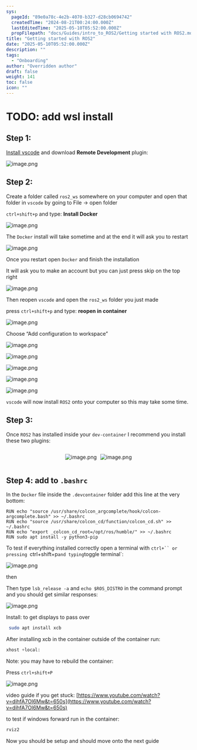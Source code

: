 ```yaml
---
sys:
  pageId: "89e0a78c-4e2b-4070-b327-d28cb0694742"
  createdTime: "2024-08-21T00:24:00.000Z"
  lastEditedTime: "2025-05-10T05:52:00.000Z"
  propFilepath: "docs/Guides/intro_to_ROS2/Getting started with ROS2.md"
title: "Getting started with ROS2"
date: "2025-05-10T05:52:00.000Z"
description: ""
tags:
  - "Onboarding"
author: "Overridden author"
draft: false
weight: 141
toc: false
icon: ""
---
```


# TODO: add wsl install

## Step 1:

[Install vscode](https://code.visualstudio.com/download) and download **Remote Development** plugin:

![image.png](https://prod-files-secure.s3.us-west-2.amazonaws.com/d518164a-d88e-44d1-a4ee-3adb3bd8bce0/efb52993-1881-4a40-b95e-6f020334f022/image.png?X-Amz-Algorithm=AWS4-HMAC-SHA256&X-Amz-Content-Sha256=UNSIGNED-PAYLOAD&X-Amz-Credential=ASIAZI2LB4665DN6GQOV%2F20250716%2Fus-west-2%2Fs3%2Faws4_request&X-Amz-Date=20250716T201024Z&X-Amz-Expires=3600&X-Amz-Security-Token=IQoJb3JpZ2luX2VjEEsaCXVzLXdlc3QtMiJGMEQCIFB4VMNTpEqamKY7Kprw9CNu47WtAE2sKLPysyDa5gMGAiAUC5ZLpvH%2BVgjWMMchJIvmrUNLGSkGzZDw4TVQeLIRPir%2FAwhkEAAaDDYzNzQyMzE4MzgwNSIMC5Na%2BZJuADZNuZQzKtwDMHzJeYInvi7%2BunNkiuccUANTGFGbQ%2FgmRlE5wg%2FAffGxvIlr%2B%2FYwE3QaH%2B7b0GcgiBN%2BinHkZ0JZJc7rf%2FA%2FOl0U56JQLna1T%2BQTk4uI08%2Bi0cD%2FEh7PxSlAJKQFykN5wF7UitN8Gbf6%2B4jRrZqOtW90ZsoTCxlWCCGjFP%2Ffudh%2BWEF7ECHHu7z4vYI6iOxiARgqwo%2FmiL9D58hOs69gncHqjDFqDd2%2Flezm2QEGajFA8eFgE1j2hXaTypySjtM5R5ATkVI%2BFhsVCDne48dDtSZJZ7gknuRxKNn8pO%2F6F%2F8puf%2Bw%2F9J%2FBFO9f9sCn4h4kFq66gn7mBJswpEbxisIObEiiqnmiGtmp7sjJxUb1zswDGq7BjXQzhC%2F7ZaUcmA2S0%2FBHDzrIBoeFvFzcyF6H35Hh%2FYbhGeg42cwuELP37pmQIHhp3Zz6oFESDVUAxZUKu7r%2Fsjn8s7x6NTY1jBX1G0Pr5bTWkZA%2FEBTcLm1fQicfbDoDOsORb4ZUCoBXBDXh1OD27PdilVYHkKbmNZWrDZJewKsWYfSofrmzyd1%2FIEPymZyFHCpRjaI9HBHO0bNXkPlTrbdynsZJzStpTKVPV9ksYBzd1AvxHqwu3ezXbRFAwAO1AWFPzD6zFowluDfwwY6pgHgqXx60OoUm1dAliWCDKeiDbEJvN6f1e6mvXkBKkt6lNTaI%2BO7OUx2%2BJmHcpT8yOFwpydUHH0oKbDkN9X%2FOwjd6KWLUS1JypXWHLiFlCoEnJE4Ddl6ItRyVxnwpEON5XC76t2iJz2jb%2FCzGsANDwq0AqYvyijw2%2Bu8Rafw1V99rF9FNcyvIyCyWnZJ8aGFoCRVcSGTiUPOAB81STADcrju4OYEEb2Z&X-Amz-Signature=6b7882cecf017847d50ec6c354025c43108245e03e0dbf7a8cd0e172215211e2&X-Amz-SignedHeaders=host&x-amz-checksum-mode=ENABLED&x-id=GetObject)

## Step 2:

Create a folder called `ros2_ws` somewhere on your computer and open that folder in `vscode` by going to File → open folder 

`ctrl+shift+p` and type: **Install Docker**

![image.png](https://prod-files-secure.s3.us-west-2.amazonaws.com/d518164a-d88e-44d1-a4ee-3adb3bd8bce0/2269dc0e-1cd5-47ff-bceb-c04ad9b2eab0/image.png?X-Amz-Algorithm=AWS4-HMAC-SHA256&X-Amz-Content-Sha256=UNSIGNED-PAYLOAD&X-Amz-Credential=ASIAZI2LB4665DN6GQOV%2F20250716%2Fus-west-2%2Fs3%2Faws4_request&X-Amz-Date=20250716T201024Z&X-Amz-Expires=3600&X-Amz-Security-Token=IQoJb3JpZ2luX2VjEEsaCXVzLXdlc3QtMiJGMEQCIFB4VMNTpEqamKY7Kprw9CNu47WtAE2sKLPysyDa5gMGAiAUC5ZLpvH%2BVgjWMMchJIvmrUNLGSkGzZDw4TVQeLIRPir%2FAwhkEAAaDDYzNzQyMzE4MzgwNSIMC5Na%2BZJuADZNuZQzKtwDMHzJeYInvi7%2BunNkiuccUANTGFGbQ%2FgmRlE5wg%2FAffGxvIlr%2B%2FYwE3QaH%2B7b0GcgiBN%2BinHkZ0JZJc7rf%2FA%2FOl0U56JQLna1T%2BQTk4uI08%2Bi0cD%2FEh7PxSlAJKQFykN5wF7UitN8Gbf6%2B4jRrZqOtW90ZsoTCxlWCCGjFP%2Ffudh%2BWEF7ECHHu7z4vYI6iOxiARgqwo%2FmiL9D58hOs69gncHqjDFqDd2%2Flezm2QEGajFA8eFgE1j2hXaTypySjtM5R5ATkVI%2BFhsVCDne48dDtSZJZ7gknuRxKNn8pO%2F6F%2F8puf%2Bw%2F9J%2FBFO9f9sCn4h4kFq66gn7mBJswpEbxisIObEiiqnmiGtmp7sjJxUb1zswDGq7BjXQzhC%2F7ZaUcmA2S0%2FBHDzrIBoeFvFzcyF6H35Hh%2FYbhGeg42cwuELP37pmQIHhp3Zz6oFESDVUAxZUKu7r%2Fsjn8s7x6NTY1jBX1G0Pr5bTWkZA%2FEBTcLm1fQicfbDoDOsORb4ZUCoBXBDXh1OD27PdilVYHkKbmNZWrDZJewKsWYfSofrmzyd1%2FIEPymZyFHCpRjaI9HBHO0bNXkPlTrbdynsZJzStpTKVPV9ksYBzd1AvxHqwu3ezXbRFAwAO1AWFPzD6zFowluDfwwY6pgHgqXx60OoUm1dAliWCDKeiDbEJvN6f1e6mvXkBKkt6lNTaI%2BO7OUx2%2BJmHcpT8yOFwpydUHH0oKbDkN9X%2FOwjd6KWLUS1JypXWHLiFlCoEnJE4Ddl6ItRyVxnwpEON5XC76t2iJz2jb%2FCzGsANDwq0AqYvyijw2%2Bu8Rafw1V99rF9FNcyvIyCyWnZJ8aGFoCRVcSGTiUPOAB81STADcrju4OYEEb2Z&X-Amz-Signature=914409ad6dba9b26738f0d6c71026869d2603a5298675c559dda44382e40501c&X-Amz-SignedHeaders=host&x-amz-checksum-mode=ENABLED&x-id=GetObject)

The `Docker` install will take sometime and at the end it will ask you to restart

![image.png](https://prod-files-secure.s3.us-west-2.amazonaws.com/d518164a-d88e-44d1-a4ee-3adb3bd8bce0/ed233f78-be33-4b1f-b89c-9c346c0e961e/image.png?X-Amz-Algorithm=AWS4-HMAC-SHA256&X-Amz-Content-Sha256=UNSIGNED-PAYLOAD&X-Amz-Credential=ASIAZI2LB4665DN6GQOV%2F20250716%2Fus-west-2%2Fs3%2Faws4_request&X-Amz-Date=20250716T201024Z&X-Amz-Expires=3600&X-Amz-Security-Token=IQoJb3JpZ2luX2VjEEsaCXVzLXdlc3QtMiJGMEQCIFB4VMNTpEqamKY7Kprw9CNu47WtAE2sKLPysyDa5gMGAiAUC5ZLpvH%2BVgjWMMchJIvmrUNLGSkGzZDw4TVQeLIRPir%2FAwhkEAAaDDYzNzQyMzE4MzgwNSIMC5Na%2BZJuADZNuZQzKtwDMHzJeYInvi7%2BunNkiuccUANTGFGbQ%2FgmRlE5wg%2FAffGxvIlr%2B%2FYwE3QaH%2B7b0GcgiBN%2BinHkZ0JZJc7rf%2FA%2FOl0U56JQLna1T%2BQTk4uI08%2Bi0cD%2FEh7PxSlAJKQFykN5wF7UitN8Gbf6%2B4jRrZqOtW90ZsoTCxlWCCGjFP%2Ffudh%2BWEF7ECHHu7z4vYI6iOxiARgqwo%2FmiL9D58hOs69gncHqjDFqDd2%2Flezm2QEGajFA8eFgE1j2hXaTypySjtM5R5ATkVI%2BFhsVCDne48dDtSZJZ7gknuRxKNn8pO%2F6F%2F8puf%2Bw%2F9J%2FBFO9f9sCn4h4kFq66gn7mBJswpEbxisIObEiiqnmiGtmp7sjJxUb1zswDGq7BjXQzhC%2F7ZaUcmA2S0%2FBHDzrIBoeFvFzcyF6H35Hh%2FYbhGeg42cwuELP37pmQIHhp3Zz6oFESDVUAxZUKu7r%2Fsjn8s7x6NTY1jBX1G0Pr5bTWkZA%2FEBTcLm1fQicfbDoDOsORb4ZUCoBXBDXh1OD27PdilVYHkKbmNZWrDZJewKsWYfSofrmzyd1%2FIEPymZyFHCpRjaI9HBHO0bNXkPlTrbdynsZJzStpTKVPV9ksYBzd1AvxHqwu3ezXbRFAwAO1AWFPzD6zFowluDfwwY6pgHgqXx60OoUm1dAliWCDKeiDbEJvN6f1e6mvXkBKkt6lNTaI%2BO7OUx2%2BJmHcpT8yOFwpydUHH0oKbDkN9X%2FOwjd6KWLUS1JypXWHLiFlCoEnJE4Ddl6ItRyVxnwpEON5XC76t2iJz2jb%2FCzGsANDwq0AqYvyijw2%2Bu8Rafw1V99rF9FNcyvIyCyWnZJ8aGFoCRVcSGTiUPOAB81STADcrju4OYEEb2Z&X-Amz-Signature=982654ac5a3944c3b09b3c2200cb9c96e500eb4fefa81e5eb3dd40a711d23945&X-Amz-SignedHeaders=host&x-amz-checksum-mode=ENABLED&x-id=GetObject)

Once you restart open `Docker` and finish the installation

It will ask you to make an account but you can just press skip on the top right

![image.png](https://prod-files-secure.s3.us-west-2.amazonaws.com/d518164a-d88e-44d1-a4ee-3adb3bd8bce0/21010ad9-1659-4fd9-9f59-9932a09b2a3d/image.png?X-Amz-Algorithm=AWS4-HMAC-SHA256&X-Amz-Content-Sha256=UNSIGNED-PAYLOAD&X-Amz-Credential=ASIAZI2LB4665DN6GQOV%2F20250716%2Fus-west-2%2Fs3%2Faws4_request&X-Amz-Date=20250716T201024Z&X-Amz-Expires=3600&X-Amz-Security-Token=IQoJb3JpZ2luX2VjEEsaCXVzLXdlc3QtMiJGMEQCIFB4VMNTpEqamKY7Kprw9CNu47WtAE2sKLPysyDa5gMGAiAUC5ZLpvH%2BVgjWMMchJIvmrUNLGSkGzZDw4TVQeLIRPir%2FAwhkEAAaDDYzNzQyMzE4MzgwNSIMC5Na%2BZJuADZNuZQzKtwDMHzJeYInvi7%2BunNkiuccUANTGFGbQ%2FgmRlE5wg%2FAffGxvIlr%2B%2FYwE3QaH%2B7b0GcgiBN%2BinHkZ0JZJc7rf%2FA%2FOl0U56JQLna1T%2BQTk4uI08%2Bi0cD%2FEh7PxSlAJKQFykN5wF7UitN8Gbf6%2B4jRrZqOtW90ZsoTCxlWCCGjFP%2Ffudh%2BWEF7ECHHu7z4vYI6iOxiARgqwo%2FmiL9D58hOs69gncHqjDFqDd2%2Flezm2QEGajFA8eFgE1j2hXaTypySjtM5R5ATkVI%2BFhsVCDne48dDtSZJZ7gknuRxKNn8pO%2F6F%2F8puf%2Bw%2F9J%2FBFO9f9sCn4h4kFq66gn7mBJswpEbxisIObEiiqnmiGtmp7sjJxUb1zswDGq7BjXQzhC%2F7ZaUcmA2S0%2FBHDzrIBoeFvFzcyF6H35Hh%2FYbhGeg42cwuELP37pmQIHhp3Zz6oFESDVUAxZUKu7r%2Fsjn8s7x6NTY1jBX1G0Pr5bTWkZA%2FEBTcLm1fQicfbDoDOsORb4ZUCoBXBDXh1OD27PdilVYHkKbmNZWrDZJewKsWYfSofrmzyd1%2FIEPymZyFHCpRjaI9HBHO0bNXkPlTrbdynsZJzStpTKVPV9ksYBzd1AvxHqwu3ezXbRFAwAO1AWFPzD6zFowluDfwwY6pgHgqXx60OoUm1dAliWCDKeiDbEJvN6f1e6mvXkBKkt6lNTaI%2BO7OUx2%2BJmHcpT8yOFwpydUHH0oKbDkN9X%2FOwjd6KWLUS1JypXWHLiFlCoEnJE4Ddl6ItRyVxnwpEON5XC76t2iJz2jb%2FCzGsANDwq0AqYvyijw2%2Bu8Rafw1V99rF9FNcyvIyCyWnZJ8aGFoCRVcSGTiUPOAB81STADcrju4OYEEb2Z&X-Amz-Signature=41c80724f44153a018ed6e4005671dbdd8223d2c0fcc79b517957b955a4ebe2e&X-Amz-SignedHeaders=host&x-amz-checksum-mode=ENABLED&x-id=GetObject)

Then reopen `vscode` and open the `ros2_ws` folder you just made

press `ctrl+shift+p` and type: **reopen in container**

![image.png](https://prod-files-secure.s3.us-west-2.amazonaws.com/d518164a-d88e-44d1-a4ee-3adb3bd8bce0/4e93b8c2-41ad-488c-8095-c74205196118/image.png?X-Amz-Algorithm=AWS4-HMAC-SHA256&X-Amz-Content-Sha256=UNSIGNED-PAYLOAD&X-Amz-Credential=ASIAZI2LB4665DN6GQOV%2F20250716%2Fus-west-2%2Fs3%2Faws4_request&X-Amz-Date=20250716T201024Z&X-Amz-Expires=3600&X-Amz-Security-Token=IQoJb3JpZ2luX2VjEEsaCXVzLXdlc3QtMiJGMEQCIFB4VMNTpEqamKY7Kprw9CNu47WtAE2sKLPysyDa5gMGAiAUC5ZLpvH%2BVgjWMMchJIvmrUNLGSkGzZDw4TVQeLIRPir%2FAwhkEAAaDDYzNzQyMzE4MzgwNSIMC5Na%2BZJuADZNuZQzKtwDMHzJeYInvi7%2BunNkiuccUANTGFGbQ%2FgmRlE5wg%2FAffGxvIlr%2B%2FYwE3QaH%2B7b0GcgiBN%2BinHkZ0JZJc7rf%2FA%2FOl0U56JQLna1T%2BQTk4uI08%2Bi0cD%2FEh7PxSlAJKQFykN5wF7UitN8Gbf6%2B4jRrZqOtW90ZsoTCxlWCCGjFP%2Ffudh%2BWEF7ECHHu7z4vYI6iOxiARgqwo%2FmiL9D58hOs69gncHqjDFqDd2%2Flezm2QEGajFA8eFgE1j2hXaTypySjtM5R5ATkVI%2BFhsVCDne48dDtSZJZ7gknuRxKNn8pO%2F6F%2F8puf%2Bw%2F9J%2FBFO9f9sCn4h4kFq66gn7mBJswpEbxisIObEiiqnmiGtmp7sjJxUb1zswDGq7BjXQzhC%2F7ZaUcmA2S0%2FBHDzrIBoeFvFzcyF6H35Hh%2FYbhGeg42cwuELP37pmQIHhp3Zz6oFESDVUAxZUKu7r%2Fsjn8s7x6NTY1jBX1G0Pr5bTWkZA%2FEBTcLm1fQicfbDoDOsORb4ZUCoBXBDXh1OD27PdilVYHkKbmNZWrDZJewKsWYfSofrmzyd1%2FIEPymZyFHCpRjaI9HBHO0bNXkPlTrbdynsZJzStpTKVPV9ksYBzd1AvxHqwu3ezXbRFAwAO1AWFPzD6zFowluDfwwY6pgHgqXx60OoUm1dAliWCDKeiDbEJvN6f1e6mvXkBKkt6lNTaI%2BO7OUx2%2BJmHcpT8yOFwpydUHH0oKbDkN9X%2FOwjd6KWLUS1JypXWHLiFlCoEnJE4Ddl6ItRyVxnwpEON5XC76t2iJz2jb%2FCzGsANDwq0AqYvyijw2%2Bu8Rafw1V99rF9FNcyvIyCyWnZJ8aGFoCRVcSGTiUPOAB81STADcrju4OYEEb2Z&X-Amz-Signature=58fe564f65caa32cf2717fdbe806c0f0292ea53c2241ed95564cca8e56d243de&X-Amz-SignedHeaders=host&x-amz-checksum-mode=ENABLED&x-id=GetObject)

Choose “Add configuration to workspace”

![image.png](https://prod-files-secure.s3.us-west-2.amazonaws.com/d518164a-d88e-44d1-a4ee-3adb3bd8bce0/9560b282-5060-4989-ba37-97e7b2c22476/image.png?X-Amz-Algorithm=AWS4-HMAC-SHA256&X-Amz-Content-Sha256=UNSIGNED-PAYLOAD&X-Amz-Credential=ASIAZI2LB4665DN6GQOV%2F20250716%2Fus-west-2%2Fs3%2Faws4_request&X-Amz-Date=20250716T201024Z&X-Amz-Expires=3600&X-Amz-Security-Token=IQoJb3JpZ2luX2VjEEsaCXVzLXdlc3QtMiJGMEQCIFB4VMNTpEqamKY7Kprw9CNu47WtAE2sKLPysyDa5gMGAiAUC5ZLpvH%2BVgjWMMchJIvmrUNLGSkGzZDw4TVQeLIRPir%2FAwhkEAAaDDYzNzQyMzE4MzgwNSIMC5Na%2BZJuADZNuZQzKtwDMHzJeYInvi7%2BunNkiuccUANTGFGbQ%2FgmRlE5wg%2FAffGxvIlr%2B%2FYwE3QaH%2B7b0GcgiBN%2BinHkZ0JZJc7rf%2FA%2FOl0U56JQLna1T%2BQTk4uI08%2Bi0cD%2FEh7PxSlAJKQFykN5wF7UitN8Gbf6%2B4jRrZqOtW90ZsoTCxlWCCGjFP%2Ffudh%2BWEF7ECHHu7z4vYI6iOxiARgqwo%2FmiL9D58hOs69gncHqjDFqDd2%2Flezm2QEGajFA8eFgE1j2hXaTypySjtM5R5ATkVI%2BFhsVCDne48dDtSZJZ7gknuRxKNn8pO%2F6F%2F8puf%2Bw%2F9J%2FBFO9f9sCn4h4kFq66gn7mBJswpEbxisIObEiiqnmiGtmp7sjJxUb1zswDGq7BjXQzhC%2F7ZaUcmA2S0%2FBHDzrIBoeFvFzcyF6H35Hh%2FYbhGeg42cwuELP37pmQIHhp3Zz6oFESDVUAxZUKu7r%2Fsjn8s7x6NTY1jBX1G0Pr5bTWkZA%2FEBTcLm1fQicfbDoDOsORb4ZUCoBXBDXh1OD27PdilVYHkKbmNZWrDZJewKsWYfSofrmzyd1%2FIEPymZyFHCpRjaI9HBHO0bNXkPlTrbdynsZJzStpTKVPV9ksYBzd1AvxHqwu3ezXbRFAwAO1AWFPzD6zFowluDfwwY6pgHgqXx60OoUm1dAliWCDKeiDbEJvN6f1e6mvXkBKkt6lNTaI%2BO7OUx2%2BJmHcpT8yOFwpydUHH0oKbDkN9X%2FOwjd6KWLUS1JypXWHLiFlCoEnJE4Ddl6ItRyVxnwpEON5XC76t2iJz2jb%2FCzGsANDwq0AqYvyijw2%2Bu8Rafw1V99rF9FNcyvIyCyWnZJ8aGFoCRVcSGTiUPOAB81STADcrju4OYEEb2Z&X-Amz-Signature=c4ec02cf7b5bd3a1cd266f70fd892763e4258025e4e666589d1b04134542ec6c&X-Amz-SignedHeaders=host&x-amz-checksum-mode=ENABLED&x-id=GetObject)

![image.png](https://prod-files-secure.s3.us-west-2.amazonaws.com/d518164a-d88e-44d1-a4ee-3adb3bd8bce0/2ee63f81-886b-48e8-a553-dc6e5eac99e4/image.png?X-Amz-Algorithm=AWS4-HMAC-SHA256&X-Amz-Content-Sha256=UNSIGNED-PAYLOAD&X-Amz-Credential=ASIAZI2LB4665DN6GQOV%2F20250716%2Fus-west-2%2Fs3%2Faws4_request&X-Amz-Date=20250716T201024Z&X-Amz-Expires=3600&X-Amz-Security-Token=IQoJb3JpZ2luX2VjEEsaCXVzLXdlc3QtMiJGMEQCIFB4VMNTpEqamKY7Kprw9CNu47WtAE2sKLPysyDa5gMGAiAUC5ZLpvH%2BVgjWMMchJIvmrUNLGSkGzZDw4TVQeLIRPir%2FAwhkEAAaDDYzNzQyMzE4MzgwNSIMC5Na%2BZJuADZNuZQzKtwDMHzJeYInvi7%2BunNkiuccUANTGFGbQ%2FgmRlE5wg%2FAffGxvIlr%2B%2FYwE3QaH%2B7b0GcgiBN%2BinHkZ0JZJc7rf%2FA%2FOl0U56JQLna1T%2BQTk4uI08%2Bi0cD%2FEh7PxSlAJKQFykN5wF7UitN8Gbf6%2B4jRrZqOtW90ZsoTCxlWCCGjFP%2Ffudh%2BWEF7ECHHu7z4vYI6iOxiARgqwo%2FmiL9D58hOs69gncHqjDFqDd2%2Flezm2QEGajFA8eFgE1j2hXaTypySjtM5R5ATkVI%2BFhsVCDne48dDtSZJZ7gknuRxKNn8pO%2F6F%2F8puf%2Bw%2F9J%2FBFO9f9sCn4h4kFq66gn7mBJswpEbxisIObEiiqnmiGtmp7sjJxUb1zswDGq7BjXQzhC%2F7ZaUcmA2S0%2FBHDzrIBoeFvFzcyF6H35Hh%2FYbhGeg42cwuELP37pmQIHhp3Zz6oFESDVUAxZUKu7r%2Fsjn8s7x6NTY1jBX1G0Pr5bTWkZA%2FEBTcLm1fQicfbDoDOsORb4ZUCoBXBDXh1OD27PdilVYHkKbmNZWrDZJewKsWYfSofrmzyd1%2FIEPymZyFHCpRjaI9HBHO0bNXkPlTrbdynsZJzStpTKVPV9ksYBzd1AvxHqwu3ezXbRFAwAO1AWFPzD6zFowluDfwwY6pgHgqXx60OoUm1dAliWCDKeiDbEJvN6f1e6mvXkBKkt6lNTaI%2BO7OUx2%2BJmHcpT8yOFwpydUHH0oKbDkN9X%2FOwjd6KWLUS1JypXWHLiFlCoEnJE4Ddl6ItRyVxnwpEON5XC76t2iJz2jb%2FCzGsANDwq0AqYvyijw2%2Bu8Rafw1V99rF9FNcyvIyCyWnZJ8aGFoCRVcSGTiUPOAB81STADcrju4OYEEb2Z&X-Amz-Signature=249ee11726829a06c646c0cf24e34f440017d794d68887e30f850b4004291a19&X-Amz-SignedHeaders=host&x-amz-checksum-mode=ENABLED&x-id=GetObject)

![image.png](https://prod-files-secure.s3.us-west-2.amazonaws.com/d518164a-d88e-44d1-a4ee-3adb3bd8bce0/ae1580b2-b048-407e-aed9-b584224a7a04/image.png?X-Amz-Algorithm=AWS4-HMAC-SHA256&X-Amz-Content-Sha256=UNSIGNED-PAYLOAD&X-Amz-Credential=ASIAZI2LB4665DN6GQOV%2F20250716%2Fus-west-2%2Fs3%2Faws4_request&X-Amz-Date=20250716T201024Z&X-Amz-Expires=3600&X-Amz-Security-Token=IQoJb3JpZ2luX2VjEEsaCXVzLXdlc3QtMiJGMEQCIFB4VMNTpEqamKY7Kprw9CNu47WtAE2sKLPysyDa5gMGAiAUC5ZLpvH%2BVgjWMMchJIvmrUNLGSkGzZDw4TVQeLIRPir%2FAwhkEAAaDDYzNzQyMzE4MzgwNSIMC5Na%2BZJuADZNuZQzKtwDMHzJeYInvi7%2BunNkiuccUANTGFGbQ%2FgmRlE5wg%2FAffGxvIlr%2B%2FYwE3QaH%2B7b0GcgiBN%2BinHkZ0JZJc7rf%2FA%2FOl0U56JQLna1T%2BQTk4uI08%2Bi0cD%2FEh7PxSlAJKQFykN5wF7UitN8Gbf6%2B4jRrZqOtW90ZsoTCxlWCCGjFP%2Ffudh%2BWEF7ECHHu7z4vYI6iOxiARgqwo%2FmiL9D58hOs69gncHqjDFqDd2%2Flezm2QEGajFA8eFgE1j2hXaTypySjtM5R5ATkVI%2BFhsVCDne48dDtSZJZ7gknuRxKNn8pO%2F6F%2F8puf%2Bw%2F9J%2FBFO9f9sCn4h4kFq66gn7mBJswpEbxisIObEiiqnmiGtmp7sjJxUb1zswDGq7BjXQzhC%2F7ZaUcmA2S0%2FBHDzrIBoeFvFzcyF6H35Hh%2FYbhGeg42cwuELP37pmQIHhp3Zz6oFESDVUAxZUKu7r%2Fsjn8s7x6NTY1jBX1G0Pr5bTWkZA%2FEBTcLm1fQicfbDoDOsORb4ZUCoBXBDXh1OD27PdilVYHkKbmNZWrDZJewKsWYfSofrmzyd1%2FIEPymZyFHCpRjaI9HBHO0bNXkPlTrbdynsZJzStpTKVPV9ksYBzd1AvxHqwu3ezXbRFAwAO1AWFPzD6zFowluDfwwY6pgHgqXx60OoUm1dAliWCDKeiDbEJvN6f1e6mvXkBKkt6lNTaI%2BO7OUx2%2BJmHcpT8yOFwpydUHH0oKbDkN9X%2FOwjd6KWLUS1JypXWHLiFlCoEnJE4Ddl6ItRyVxnwpEON5XC76t2iJz2jb%2FCzGsANDwq0AqYvyijw2%2Bu8Rafw1V99rF9FNcyvIyCyWnZJ8aGFoCRVcSGTiUPOAB81STADcrju4OYEEb2Z&X-Amz-Signature=51540591e829dcb299f827e6348cd7b6c22cf19d0fdd5fd1564ba332d8a504ed&X-Amz-SignedHeaders=host&x-amz-checksum-mode=ENABLED&x-id=GetObject)

![image.png](https://prod-files-secure.s3.us-west-2.amazonaws.com/d518164a-d88e-44d1-a4ee-3adb3bd8bce0/53255b28-f75e-430f-b9e3-c0ac8577e42b/image.png?X-Amz-Algorithm=AWS4-HMAC-SHA256&X-Amz-Content-Sha256=UNSIGNED-PAYLOAD&X-Amz-Credential=ASIAZI2LB4665DN6GQOV%2F20250716%2Fus-west-2%2Fs3%2Faws4_request&X-Amz-Date=20250716T201024Z&X-Amz-Expires=3600&X-Amz-Security-Token=IQoJb3JpZ2luX2VjEEsaCXVzLXdlc3QtMiJGMEQCIFB4VMNTpEqamKY7Kprw9CNu47WtAE2sKLPysyDa5gMGAiAUC5ZLpvH%2BVgjWMMchJIvmrUNLGSkGzZDw4TVQeLIRPir%2FAwhkEAAaDDYzNzQyMzE4MzgwNSIMC5Na%2BZJuADZNuZQzKtwDMHzJeYInvi7%2BunNkiuccUANTGFGbQ%2FgmRlE5wg%2FAffGxvIlr%2B%2FYwE3QaH%2B7b0GcgiBN%2BinHkZ0JZJc7rf%2FA%2FOl0U56JQLna1T%2BQTk4uI08%2Bi0cD%2FEh7PxSlAJKQFykN5wF7UitN8Gbf6%2B4jRrZqOtW90ZsoTCxlWCCGjFP%2Ffudh%2BWEF7ECHHu7z4vYI6iOxiARgqwo%2FmiL9D58hOs69gncHqjDFqDd2%2Flezm2QEGajFA8eFgE1j2hXaTypySjtM5R5ATkVI%2BFhsVCDne48dDtSZJZ7gknuRxKNn8pO%2F6F%2F8puf%2Bw%2F9J%2FBFO9f9sCn4h4kFq66gn7mBJswpEbxisIObEiiqnmiGtmp7sjJxUb1zswDGq7BjXQzhC%2F7ZaUcmA2S0%2FBHDzrIBoeFvFzcyF6H35Hh%2FYbhGeg42cwuELP37pmQIHhp3Zz6oFESDVUAxZUKu7r%2Fsjn8s7x6NTY1jBX1G0Pr5bTWkZA%2FEBTcLm1fQicfbDoDOsORb4ZUCoBXBDXh1OD27PdilVYHkKbmNZWrDZJewKsWYfSofrmzyd1%2FIEPymZyFHCpRjaI9HBHO0bNXkPlTrbdynsZJzStpTKVPV9ksYBzd1AvxHqwu3ezXbRFAwAO1AWFPzD6zFowluDfwwY6pgHgqXx60OoUm1dAliWCDKeiDbEJvN6f1e6mvXkBKkt6lNTaI%2BO7OUx2%2BJmHcpT8yOFwpydUHH0oKbDkN9X%2FOwjd6KWLUS1JypXWHLiFlCoEnJE4Ddl6ItRyVxnwpEON5XC76t2iJz2jb%2FCzGsANDwq0AqYvyijw2%2Bu8Rafw1V99rF9FNcyvIyCyWnZJ8aGFoCRVcSGTiUPOAB81STADcrju4OYEEb2Z&X-Amz-Signature=e4c0a6b1dcc8bf5ddd77d3cc9467582c48bce9df367c1ef4a2183b9b5302b9bb&X-Amz-SignedHeaders=host&x-amz-checksum-mode=ENABLED&x-id=GetObject)

![image.png](https://prod-files-secure.s3.us-west-2.amazonaws.com/d518164a-d88e-44d1-a4ee-3adb3bd8bce0/7c562767-5af9-4ffb-97d1-327bcdf4ee00/image.png?X-Amz-Algorithm=AWS4-HMAC-SHA256&X-Amz-Content-Sha256=UNSIGNED-PAYLOAD&X-Amz-Credential=ASIAZI2LB4665DN6GQOV%2F20250716%2Fus-west-2%2Fs3%2Faws4_request&X-Amz-Date=20250716T201024Z&X-Amz-Expires=3600&X-Amz-Security-Token=IQoJb3JpZ2luX2VjEEsaCXVzLXdlc3QtMiJGMEQCIFB4VMNTpEqamKY7Kprw9CNu47WtAE2sKLPysyDa5gMGAiAUC5ZLpvH%2BVgjWMMchJIvmrUNLGSkGzZDw4TVQeLIRPir%2FAwhkEAAaDDYzNzQyMzE4MzgwNSIMC5Na%2BZJuADZNuZQzKtwDMHzJeYInvi7%2BunNkiuccUANTGFGbQ%2FgmRlE5wg%2FAffGxvIlr%2B%2FYwE3QaH%2B7b0GcgiBN%2BinHkZ0JZJc7rf%2FA%2FOl0U56JQLna1T%2BQTk4uI08%2Bi0cD%2FEh7PxSlAJKQFykN5wF7UitN8Gbf6%2B4jRrZqOtW90ZsoTCxlWCCGjFP%2Ffudh%2BWEF7ECHHu7z4vYI6iOxiARgqwo%2FmiL9D58hOs69gncHqjDFqDd2%2Flezm2QEGajFA8eFgE1j2hXaTypySjtM5R5ATkVI%2BFhsVCDne48dDtSZJZ7gknuRxKNn8pO%2F6F%2F8puf%2Bw%2F9J%2FBFO9f9sCn4h4kFq66gn7mBJswpEbxisIObEiiqnmiGtmp7sjJxUb1zswDGq7BjXQzhC%2F7ZaUcmA2S0%2FBHDzrIBoeFvFzcyF6H35Hh%2FYbhGeg42cwuELP37pmQIHhp3Zz6oFESDVUAxZUKu7r%2Fsjn8s7x6NTY1jBX1G0Pr5bTWkZA%2FEBTcLm1fQicfbDoDOsORb4ZUCoBXBDXh1OD27PdilVYHkKbmNZWrDZJewKsWYfSofrmzyd1%2FIEPymZyFHCpRjaI9HBHO0bNXkPlTrbdynsZJzStpTKVPV9ksYBzd1AvxHqwu3ezXbRFAwAO1AWFPzD6zFowluDfwwY6pgHgqXx60OoUm1dAliWCDKeiDbEJvN6f1e6mvXkBKkt6lNTaI%2BO7OUx2%2BJmHcpT8yOFwpydUHH0oKbDkN9X%2FOwjd6KWLUS1JypXWHLiFlCoEnJE4Ddl6ItRyVxnwpEON5XC76t2iJz2jb%2FCzGsANDwq0AqYvyijw2%2Bu8Rafw1V99rF9FNcyvIyCyWnZJ8aGFoCRVcSGTiUPOAB81STADcrju4OYEEb2Z&X-Amz-Signature=ecfacb6885c8d7d6264bef055042f6d9de2f2e58265c24829b47b1cfbb79a1e6&X-Amz-SignedHeaders=host&x-amz-checksum-mode=ENABLED&x-id=GetObject)

`vscode` will now install `ROS2` onto your computer so this may take some time.

## Step 3:

Once `ROS2` has installed inside your `dev-container` I recommend you install these two plugins:

<div style="display: flex;flex-direction: row; column-gap:10px; max-width: 630px;justify-content: center;">
<div>

![image.png](https://prod-files-secure.s3.us-west-2.amazonaws.com/d518164a-d88e-44d1-a4ee-3adb3bd8bce0/3fc3d550-5a54-4ba1-ba6b-faa01cdb7369/image.png?X-Amz-Algorithm=AWS4-HMAC-SHA256&X-Amz-Content-Sha256=UNSIGNED-PAYLOAD&X-Amz-Credential=ASIAZI2LB466QZJCYHRY%2F20250716%2Fus-west-2%2Fs3%2Faws4_request&X-Amz-Date=20250716T201028Z&X-Amz-Expires=3600&X-Amz-Security-Token=IQoJb3JpZ2luX2VjEEsaCXVzLXdlc3QtMiJIMEYCIQCb6N94tEpMonmL2gK5IE4SaAKIdDV40iqOD5KOZck5%2BQIhAJfIvMPaQtndCYvjKW0gOR2NHFYv%2BwSNsH7E83PT9I3XKv8DCGQQABoMNjM3NDIzMTgzODA1Igy8B2cmIkQkdGJK%2BoEq3AOYevYdN%2B39OTDs4fmlxAVlM5w3gUkf3la%2BCny6bZUQn9t7bDmv%2BeWjv2hQCSWyUHqP%2FUFwbuoHNZszHLuKAjsu3YfZby7azzOVkBhhjqW027y0Kbs2wjOEfRyDT7xXa5nRGAOMgSp2PD0LUWH9jgm13RplWV4a%2BVrumAMZFsgD5rkCTXGc%2Bkb44M0JhiZ%2B2vJcxylxIwjiWy8Kcr5MfJPC4PGTFh9DmpdvPQXBbpxgAxJtGp3KWookIOhasQjh3m4RN3z3JTA270rRQ8cjJKv6WYsmk%2FOKaZG%2FLRwQkL4hLIzqPY%2BqUz1bbqBS%2FNwH%2BVzovpeTLLQkGGZ8KDRhmOgXO1Jl76JEu9M%2BSIPc1gxM4%2B9maveOdOG2x0cB4cRc6RVD%2FFUicJqyuZpDFk%2B2NfVtUDcvhuwNc42E%2BqXSHz1Ds8cIWRvKBakKN4RDI3jQgBIkNn9X%2Fj69kEjIRCJMZbGJQuMel0ez91%2FlKxCYF69modNMP%2BUWXc%2FWLkzrU%2FddoEIwku71Wne9dtFvrHk%2FgYFtG4OhLemlBytvpdwoVouBj3%2B2cb150LE3IP4BAgp%2BEn7HIDDdgkPp2Lk7Nfq%2FZIXjPdgyTKXkRITXNZfUxsFtFr6fA191Hz1VWKUYkzCe4N%2FDBjqkAQlxB%2F8P96MYDYunxpug9SxJ7mNDpYGurU%2FLrEMmkWKOjHWYsL%2FxR%2B4xIYCEp4aAktRaQBu9MAtiC8CulrECz7pc4TO9sULMw7SfPvAaHCnhtN33qeXmyYhDaBkbe837DitwpflQClC49qALojF%2FWrY0ZrdY4anGGQp4QwdGi1c03N1UgkOYXB2NMCB1UVkADIy%2FOMGISLIoaLAvlJEHpM5Dfi46&X-Amz-Signature=55c19a9c7e4eb66616d036a8d3013f09d3fdc7c6ef4b085f12ec99945a5f5374&X-Amz-SignedHeaders=host&x-amz-checksum-mode=ENABLED&x-id=GetObject)

</div>
<div>

![image.png](https://prod-files-secure.s3.us-west-2.amazonaws.com/d518164a-d88e-44d1-a4ee-3adb3bd8bce0/d994cc66-13c2-4093-a5a3-f84cf4601a82/image.png?X-Amz-Algorithm=AWS4-HMAC-SHA256&X-Amz-Content-Sha256=UNSIGNED-PAYLOAD&X-Amz-Credential=ASIAZI2LB466QQCUDXUJ%2F20250716%2Fus-west-2%2Fs3%2Faws4_request&X-Amz-Date=20250716T201028Z&X-Amz-Expires=3600&X-Amz-Security-Token=IQoJb3JpZ2luX2VjEEsaCXVzLXdlc3QtMiJGMEQCIDLQiR3QNKzyx52JbN%2BlUk8%2FD6R%2FaoLvDz0O0ns4zvohAiBSdQf%2BbBIHSoK6EWUBasHOPAtBSEZfM0uh2fo0vbFnoSr%2FAwhkEAAaDDYzNzQyMzE4MzgwNSIMfAz7OZoNLijoia5uKtwDKA%2B8jx1JYDKjJpVLSAs2Z3ZCIOwGMBGes%2Fl9cVSHlpqXBNu2QESWE4DrxOOWvdIqUK8OKELC%2FtmE9sr2WVRJHS6O0CHcdjXq0E3PGamhVyBPjm7SecEByCyaK9OWkTizzIw%2BGGLVBfuaQr0X3uholHahUWySDsoIF4%2BStMLlw9GzE5dupIrKZtikYjZrnwsKqWu4VHOAosqCxv78YSs4uHlgwEcANSK%2BccYEk8jnTbT4Y2vgUNF7YLe4jiJIPhD6jElFKK7tkXPigQyWoUL%2BGAq7QshNNuR24LpdyVnm3FOuNA9uthVH3bF9eO%2FkEKw%2BBivJqO%2FP2HRzTWu8w8JiWMBB1hC6VfzgW%2BESHsymDLyGlp4cW%2Bpo06i2g85xtssdv%2Bobk4cPrl1anRpX%2FBOqU75TsDw7mdCSUfY7kTxPn2ve6apC9UVbLEvFYwSDjaHspU7PcmludczQu4fyLTNimCnhrtwl8vVvYDZFpXAEfl9i1EcKtaMhn8AV3AT7NggDpexrhYoKW0uEhqSEn47%2B5T7qVaAIFtGHQlJEOSY4czAjRMvpOMPG7qg2Wz%2Bc7U1GCFscROUNN1wwKfsAVYzQLySwhCbDZxpcmoSHwkCDdf9jCtCWZGFcEmS1CQow3uDfwwY6pgH0d9ZEiA%2B%2FGgD4M7kmWOj%2FWUvrIakqmvkA%2B3vNl6PCMxr%2BP5LXaE9R5PSK0%2FbwmyLKyf%2FTMqUIZuDBwwdBy0aAxvYQ2tX0DghYOgtRLpFIrXwgjDeaL53jzAGQjpoJPph6t3VLNsrItK9yXbIR7nXP6O7B2Sf%2F8Yg69lZB%2B7L1%2B0IESFe9XpHttKLoiYYpKxb%2Bd0fi88FiTh3%2BJJgzhuD99xBv76kN&X-Amz-Signature=dff18e5f66ff877092b8be67a39555b8e48ad1f5b54bf8dc0d2edf2d5584b47a&X-Amz-SignedHeaders=host&x-amz-checksum-mode=ENABLED&x-id=GetObject)

</div>
</div>

## Step 4: add to `.bashrc`

In the `Docker` file inside the `.devcontainer` folder add this line at the very bottom: 

```docker
RUN echo "source /usr/share/colcon_argcomplete/hook/colcon-argcomplete.bash" >> ~/.bashrc
RUN echo "source /usr/share/colcon_cd/function/colcon_cd.sh" >> ~/.bashrc
RUN echo "export _colcon_cd_root=/opt/ros/humble/" >> ~/.bashrc
RUN sudo apt install -y python3-pip 
```

To test if everything installed correctly open a terminal with `ctrl+`` or pressing `ctrl+shift+p` and typing `toggle terminal`:

![image.png](https://prod-files-secure.s3.us-west-2.amazonaws.com/d518164a-d88e-44d1-a4ee-3adb3bd8bce0/6a4943d8-b04e-4c02-9a58-775f3384d1a5/image.png?X-Amz-Algorithm=AWS4-HMAC-SHA256&X-Amz-Content-Sha256=UNSIGNED-PAYLOAD&X-Amz-Credential=ASIAZI2LB4665DN6GQOV%2F20250716%2Fus-west-2%2Fs3%2Faws4_request&X-Amz-Date=20250716T201024Z&X-Amz-Expires=3600&X-Amz-Security-Token=IQoJb3JpZ2luX2VjEEsaCXVzLXdlc3QtMiJGMEQCIFB4VMNTpEqamKY7Kprw9CNu47WtAE2sKLPysyDa5gMGAiAUC5ZLpvH%2BVgjWMMchJIvmrUNLGSkGzZDw4TVQeLIRPir%2FAwhkEAAaDDYzNzQyMzE4MzgwNSIMC5Na%2BZJuADZNuZQzKtwDMHzJeYInvi7%2BunNkiuccUANTGFGbQ%2FgmRlE5wg%2FAffGxvIlr%2B%2FYwE3QaH%2B7b0GcgiBN%2BinHkZ0JZJc7rf%2FA%2FOl0U56JQLna1T%2BQTk4uI08%2Bi0cD%2FEh7PxSlAJKQFykN5wF7UitN8Gbf6%2B4jRrZqOtW90ZsoTCxlWCCGjFP%2Ffudh%2BWEF7ECHHu7z4vYI6iOxiARgqwo%2FmiL9D58hOs69gncHqjDFqDd2%2Flezm2QEGajFA8eFgE1j2hXaTypySjtM5R5ATkVI%2BFhsVCDne48dDtSZJZ7gknuRxKNn8pO%2F6F%2F8puf%2Bw%2F9J%2FBFO9f9sCn4h4kFq66gn7mBJswpEbxisIObEiiqnmiGtmp7sjJxUb1zswDGq7BjXQzhC%2F7ZaUcmA2S0%2FBHDzrIBoeFvFzcyF6H35Hh%2FYbhGeg42cwuELP37pmQIHhp3Zz6oFESDVUAxZUKu7r%2Fsjn8s7x6NTY1jBX1G0Pr5bTWkZA%2FEBTcLm1fQicfbDoDOsORb4ZUCoBXBDXh1OD27PdilVYHkKbmNZWrDZJewKsWYfSofrmzyd1%2FIEPymZyFHCpRjaI9HBHO0bNXkPlTrbdynsZJzStpTKVPV9ksYBzd1AvxHqwu3ezXbRFAwAO1AWFPzD6zFowluDfwwY6pgHgqXx60OoUm1dAliWCDKeiDbEJvN6f1e6mvXkBKkt6lNTaI%2BO7OUx2%2BJmHcpT8yOFwpydUHH0oKbDkN9X%2FOwjd6KWLUS1JypXWHLiFlCoEnJE4Ddl6ItRyVxnwpEON5XC76t2iJz2jb%2FCzGsANDwq0AqYvyijw2%2Bu8Rafw1V99rF9FNcyvIyCyWnZJ8aGFoCRVcSGTiUPOAB81STADcrju4OYEEb2Z&X-Amz-Signature=4a312ea7f899a1878ad0b7405a05fa3651fc87f2e1d8810c59afb5e2ed147ddc&X-Amz-SignedHeaders=host&x-amz-checksum-mode=ENABLED&x-id=GetObject)

then 

Then type `lsb_release -a` and `echo $ROS_DISTRO` in the command prompt and you should get similar responses:

![image.png](https://prod-files-secure.s3.us-west-2.amazonaws.com/d518164a-d88e-44d1-a4ee-3adb3bd8bce0/3e635dec-a805-4e85-8b9e-d000e5b71a4e/image.png?X-Amz-Algorithm=AWS4-HMAC-SHA256&X-Amz-Content-Sha256=UNSIGNED-PAYLOAD&X-Amz-Credential=ASIAZI2LB4665DN6GQOV%2F20250716%2Fus-west-2%2Fs3%2Faws4_request&X-Amz-Date=20250716T201024Z&X-Amz-Expires=3600&X-Amz-Security-Token=IQoJb3JpZ2luX2VjEEsaCXVzLXdlc3QtMiJGMEQCIFB4VMNTpEqamKY7Kprw9CNu47WtAE2sKLPysyDa5gMGAiAUC5ZLpvH%2BVgjWMMchJIvmrUNLGSkGzZDw4TVQeLIRPir%2FAwhkEAAaDDYzNzQyMzE4MzgwNSIMC5Na%2BZJuADZNuZQzKtwDMHzJeYInvi7%2BunNkiuccUANTGFGbQ%2FgmRlE5wg%2FAffGxvIlr%2B%2FYwE3QaH%2B7b0GcgiBN%2BinHkZ0JZJc7rf%2FA%2FOl0U56JQLna1T%2BQTk4uI08%2Bi0cD%2FEh7PxSlAJKQFykN5wF7UitN8Gbf6%2B4jRrZqOtW90ZsoTCxlWCCGjFP%2Ffudh%2BWEF7ECHHu7z4vYI6iOxiARgqwo%2FmiL9D58hOs69gncHqjDFqDd2%2Flezm2QEGajFA8eFgE1j2hXaTypySjtM5R5ATkVI%2BFhsVCDne48dDtSZJZ7gknuRxKNn8pO%2F6F%2F8puf%2Bw%2F9J%2FBFO9f9sCn4h4kFq66gn7mBJswpEbxisIObEiiqnmiGtmp7sjJxUb1zswDGq7BjXQzhC%2F7ZaUcmA2S0%2FBHDzrIBoeFvFzcyF6H35Hh%2FYbhGeg42cwuELP37pmQIHhp3Zz6oFESDVUAxZUKu7r%2Fsjn8s7x6NTY1jBX1G0Pr5bTWkZA%2FEBTcLm1fQicfbDoDOsORb4ZUCoBXBDXh1OD27PdilVYHkKbmNZWrDZJewKsWYfSofrmzyd1%2FIEPymZyFHCpRjaI9HBHO0bNXkPlTrbdynsZJzStpTKVPV9ksYBzd1AvxHqwu3ezXbRFAwAO1AWFPzD6zFowluDfwwY6pgHgqXx60OoUm1dAliWCDKeiDbEJvN6f1e6mvXkBKkt6lNTaI%2BO7OUx2%2BJmHcpT8yOFwpydUHH0oKbDkN9X%2FOwjd6KWLUS1JypXWHLiFlCoEnJE4Ddl6ItRyVxnwpEON5XC76t2iJz2jb%2FCzGsANDwq0AqYvyijw2%2Bu8Rafw1V99rF9FNcyvIyCyWnZJ8aGFoCRVcSGTiUPOAB81STADcrju4OYEEb2Z&X-Amz-Signature=506705b3fa5d0c90a303c44dc1f0c2b303b7da3e35aed2c19a6be2bda76b648b&X-Amz-SignedHeaders=host&x-amz-checksum-mode=ENABLED&x-id=GetObject)

Install:  to get displays to pass over

```bash
 sudo apt install xcb
```

After installing xcb in the container outside of the container run:

```python
xhost +local:
```

Note: you may have to rebuild the container:

Press `ctrl+shift+P`

![image.png](https://prod-files-secure.s3.us-west-2.amazonaws.com/d518164a-d88e-44d1-a4ee-3adb3bd8bce0/6c2be660-2618-4c38-9c26-53554f7a0b7b/image.png?X-Amz-Algorithm=AWS4-HMAC-SHA256&X-Amz-Content-Sha256=UNSIGNED-PAYLOAD&X-Amz-Credential=ASIAZI2LB4665DN6GQOV%2F20250716%2Fus-west-2%2Fs3%2Faws4_request&X-Amz-Date=20250716T201024Z&X-Amz-Expires=3600&X-Amz-Security-Token=IQoJb3JpZ2luX2VjEEsaCXVzLXdlc3QtMiJGMEQCIFB4VMNTpEqamKY7Kprw9CNu47WtAE2sKLPysyDa5gMGAiAUC5ZLpvH%2BVgjWMMchJIvmrUNLGSkGzZDw4TVQeLIRPir%2FAwhkEAAaDDYzNzQyMzE4MzgwNSIMC5Na%2BZJuADZNuZQzKtwDMHzJeYInvi7%2BunNkiuccUANTGFGbQ%2FgmRlE5wg%2FAffGxvIlr%2B%2FYwE3QaH%2B7b0GcgiBN%2BinHkZ0JZJc7rf%2FA%2FOl0U56JQLna1T%2BQTk4uI08%2Bi0cD%2FEh7PxSlAJKQFykN5wF7UitN8Gbf6%2B4jRrZqOtW90ZsoTCxlWCCGjFP%2Ffudh%2BWEF7ECHHu7z4vYI6iOxiARgqwo%2FmiL9D58hOs69gncHqjDFqDd2%2Flezm2QEGajFA8eFgE1j2hXaTypySjtM5R5ATkVI%2BFhsVCDne48dDtSZJZ7gknuRxKNn8pO%2F6F%2F8puf%2Bw%2F9J%2FBFO9f9sCn4h4kFq66gn7mBJswpEbxisIObEiiqnmiGtmp7sjJxUb1zswDGq7BjXQzhC%2F7ZaUcmA2S0%2FBHDzrIBoeFvFzcyF6H35Hh%2FYbhGeg42cwuELP37pmQIHhp3Zz6oFESDVUAxZUKu7r%2Fsjn8s7x6NTY1jBX1G0Pr5bTWkZA%2FEBTcLm1fQicfbDoDOsORb4ZUCoBXBDXh1OD27PdilVYHkKbmNZWrDZJewKsWYfSofrmzyd1%2FIEPymZyFHCpRjaI9HBHO0bNXkPlTrbdynsZJzStpTKVPV9ksYBzd1AvxHqwu3ezXbRFAwAO1AWFPzD6zFowluDfwwY6pgHgqXx60OoUm1dAliWCDKeiDbEJvN6f1e6mvXkBKkt6lNTaI%2BO7OUx2%2BJmHcpT8yOFwpydUHH0oKbDkN9X%2FOwjd6KWLUS1JypXWHLiFlCoEnJE4Ddl6ItRyVxnwpEON5XC76t2iJz2jb%2FCzGsANDwq0AqYvyijw2%2Bu8Rafw1V99rF9FNcyvIyCyWnZJ8aGFoCRVcSGTiUPOAB81STADcrju4OYEEb2Z&X-Amz-Signature=eaa03c7f69bbfeb6697a9a918cacef6ad454bce1ecb3e3b9de5045f7fce7e471&X-Amz-SignedHeaders=host&x-amz-checksum-mode=ENABLED&x-id=GetObject)

video guide if you get stuck: [https://www.youtube.com/watch?v=dihfA7Ol6Mw&t=650s](https://www.youtube.com/watch?v=dihfA7Ol6Mw&t=650s)

to test if windows forward run in the container:

```bash
rviz2
```

Now you should be setup and should move onto the next guide 
